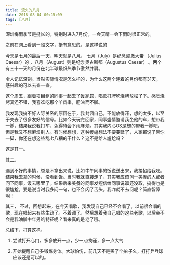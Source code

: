 ```yaml
---
title: 流火的八月
date: 2018-08-04 00:15:09
tags: [八月]
---
```


深圳梅雨季节是挺长的，特别时进入7月份，一会天晴一会下雨时很正常的。

之前在网上看到一段文字，挺有意思的。是这样说的

今天是七月的最后一天，明天就是八月。
七月（July）是纪念凯撒大帝 （Julius Caesar）的 ，八月（August）则是纪念奥古斯都（Augustus Caesar） 。两个有三十一天的月份在北半球最炽热季节傲然并肩。

令人记忆深刻。当然实际情况是怎么样的，为什么这两个连着的月份都有31天，感兴趣的可以去查一查。

这个周五，跟着项目组的同事一起去了轰趴馆，唱歌打牌吃烧烤放松了下。感觉烧烤真还不错，我喜欢吃那个羊肉串，肥油而不腻。

我发现我搞不好人际关系的原因在于，我封闭自己，不能放得开，想的太多，以至于失去了很多友好的信号。比如今天玩完回家，同事盛情邀请我坐他的车，想带我一脚，结果我说我打车，免得待会下雨麻烦。其实我内心OS是想的带我一脚吧，但是我又不想麻烦别人。有时候想想，这种傻逼想法不要蔓延了，人家都说了带你一脚，你还在想这些乱七八糟的干什么？这不是给人尴尬吗？


这是其一。

其二。

遇到不好的事情，总是不拿出来说，比如中午同事的饭说送出来，我接招给我吃。结果我去拿的时候，没看到饭。当时我就直接走了，其实我应该问一美餐的人或者问下同事，饭去哪里了。结果后来美餐的同事发短信给同事说饭还没取，搞得也是很尴尬。要是说当时我多问一句，也不会闪了舌头。我咋就不去问呢？简直智障啊！

其三，
不过，回想起来，在今天唱歌，我发现自己已经不会唱了，以前很会唱的歌，现在唱起来有些生疏了。不着调了。然后想着我自己唱的这些老歌，以后会不会是我油腻中年男的特征呢？看来真的是老了哦。

总结下，打算这样。

1. 尝试打开心门，多多放开一点，少一点拘谨，多一点大气

2. 开始提醒自己多锻炼身体。大球怕伤，前几天不是买了个拍子么，打打乒乓球应该还是可以的。



